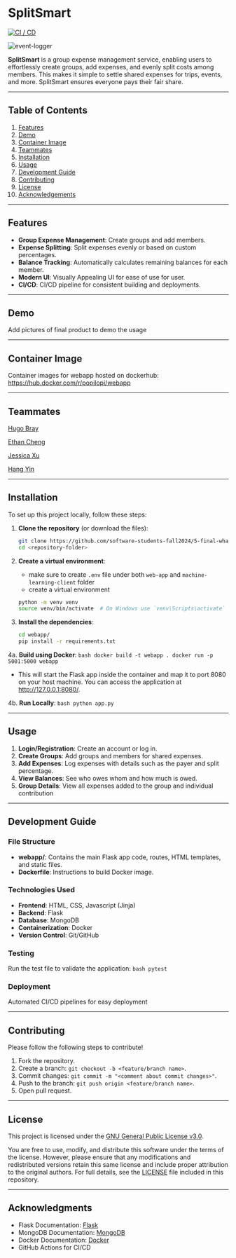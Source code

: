 # SplitSmart

[![CI / CD](https://github.com/software-students-fall2024/5-final-whats-your-linkedin/actions/workflows/build.yml/badge.svg)](https://github.com/software-students-fall2024/5-final-whats-your-linkedin/actions/workflows/build.yml)

![event-logger](https://github.com/software-students-fall2024/5-final-whats-your-linkedin/actions/workflows/event-logger.yml/badge.svg)

**SplitSmart** is a group expense management service, enabling users to effortlessly create groups, add expenses, and evenly split costs among members. This makes it simple to settle shared expenses for trips, events, and more. SplitSmart ensures everyone pays their fair share.

---

## Table of Contents

1. [Features](#features)
2. [Demo](#demo)
3. [Container Image](#container-image)
4. [Teammates](#teammates)
5. [Installation](#installation)
6. [Usage](#usage)
7. [Development Guide](#development-guide)
8. [Contributing](#contributing)
9. [License](#license)
10. [Acknowledgements](#acknowledgements)

---

## Features

- **Group Expense Management**: Create groups and add members.
- **Expense Splitting**: Split expenses evenly or based on custom percentages.
- **Balance Tracking**: Automatically calculates remaining balances for each member.
- **Modern UI**: Visually Appealing UI for ease of use for user.
- **CI/CD**: CI/CD pipeline for consistent building and deployments.

---

## Demo

Add pictures of final product to demo the usage

---

## Container Image

Container images for webapp hosted on dockerhub: https://hub.docker.com/r/popilopi/webapp

---

## Teammates

[Hugo Bray](https://github.com/BringoJr)

[Ethan Cheng](https://github.com/ethanhcheng)

[Jessica Xu](https://github.com/Jessicakk0711)

[Hang Yin](https://github.com/Popilopi168)

---

## Installation

To set up this project locally, follow these steps:

1. **Clone the repository** (or download the files):
    ```bash
    git clone https://github.com/software-students-fall2024/5-final-whats-your-linkedin.git
    cd <repository-folder>
    ```
    
2. **Create a virtual environment**:
    - make sure to create `.env` file under both `web-app` and `machine-learning-client` folder
    - create a virtual environment
    ```bash
    python -m venv venv
    source venv/bin/activate  # On Windows use `venv\Scripts\activate`
    ```

3. **Install the dependencies**:
    ```bash
    cd webapp/
    pip install -r requirements.txt
    ```

4a. **Build using Docker**:
    ```bash
    docker build -t webapp .
    docker run -p 5001:5000 webapp
    ```
    
- This will start the Flask app inside the container and map it to port 8080 on your host machine. You can access the application at http://127.0.0.1:8080/. 

4b. **Run Locally**:
    ```bash
    python app.py
    ```

---

## Usage

1. **Login/Registration**: Create an account or log in.
2. **Create Groups**: Add groups and members for shared expenses.
3. **Add Expenses**: Log expenses with details such as the payer and split percentage.
4. **View Balances**: See who owes whom and how much is owed.
5. **Group Details**: View all expenses added to the group and individual contribution

---

## Development Guide

### File Structure

- **webapp/**: Contains the main Flask app code, routes, HTML templates, and static files.
- **Dockerfile**: Instructions to build Docker image.

### Technologies Used

- **Frontend**: HTML, CSS, Javascript (Jinja)
- **Backend**: Flask
- **Database**: MongoDB
- **Containerization**: Docker
- **Version Control**: Git/GitHub

### Testing

Run the test file to validate the application:
    ```bash
    pytest
    ```
    
### Deployment

Automated CI/CD pipelines for easy deployment

---

## Contributing

Please follow the following steps to contribute!

1. Fork the repository.
2. Create a branch: `git checkout -b <feature/branch name>`.
3. Commit changes: `git commit -m "<comment about commit changes>"`.
4. Push to the branch: `git push origin <feature/branch name>`.
5. Open pull request.

---

## License

This project is licensed under the [GNU General Public License v3.0](./LICENSE).

You are free to use, modify, and distribute this software under the terms of the license. However, please ensure that any modifications and redistributed versions retain this same license and include proper attribution to the original authors. For full details, see the [LICENSE](./LICENSE) file included in this repository.

---

## Acknowledgments

- Flask Documentation: [Flask](https://flask.palletsprojects.com/)
- MongoDB Documentation: [MongoDB](https://www.mongodb.com/)
- Docker Documentation: [Docker](https://www.docker.com/)
- GitHub Actions for CI/CD
